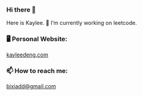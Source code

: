 ### Hi there 👋

Here is Kaylee. 🔭 I’m currently working on leetcode.

### 🖥 Personal Website:
[kayleedeng.com](kayleedeng.com)


### 📫 How to reach me:
[bixiadd@gmail.com](mailto:bixiadd@gmail.com)
  
  
<!--
**bikaylee/bikaylee** is a ✨ _special_ ✨ repository because its `README.md` (this file) appears on your GitHub profile.

Here are some ideas to get you started:

- 🔭 I’m currently working on ...
- 🌱 I’m currently learning ...
- 👯 I’m looking to collaborate on ...
- 🤔 I’m looking for help with ...
- 💬 Ask me about ...
- 📫 How to reach me: ...
- 😄 Pronouns: ...
- ⚡ Fun fact: ...
-->
